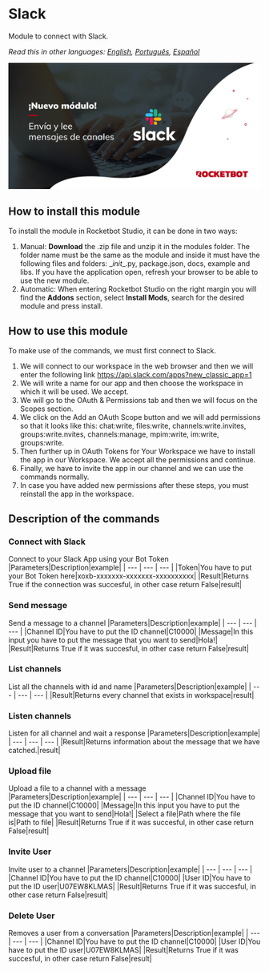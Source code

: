 



# Slack
  
Module to connect with Slack.  

*Read this in other languages: [English](Manual_Slack.md), [Português](Manual_Slack.pr.md), [Español](Manual_Slack.es.md)*
  
![banner](imgs/Banner_Slack.png)
## How to install this module
  
To install the module in Rocketbot Studio, it can be done in two ways:
1. Manual: __Download__ the .zip file and unzip it in the modules folder. The folder name must be the same as the module and inside it must have the following files and folders: \__init__.py, package.json, docs, example and libs. If you have the application open, refresh your browser to be able to use the new module.
2. Automatic: When entering Rocketbot Studio on the right margin you will find the **Addons** section, select **Install Mods**, search for the desired module and press install.  

## How to use this module
  
To make use of the commands, we must first connect to Slack. 
1. We will connect to our workspace in the web browser and then we will enter the following link https://api.slack.com/apps?new_classic_app=1
2. We will write a name for our app and then choose the workspace in which it will be used. We accept.
3. We will go to the OAuth & Permissions tab and then we will focus on the Scopes section.
4. We click on the Add an OAuth Scope button and we will add permissions so that it looks like this: chat:write, files:write, channels:write.invites, groups:write.nvites, channels:manage, mpim:write, im:write, groups:write.
5. Then further up in OAuth Tokens for Your Workspace we have to install the app in our Workspace. We accept all the permissions and continue.
6. Finally, we have to invite the app in our channel and we can use the commands normally.
7. In case you have added new permissions after these steps, you must reinstall the app in the workspace.


## Description of the commands

### Connect with Slack
  
Connect to your Slack App using your Bot Token
|Parameters|Description|example|
| --- | --- | --- |
|Token|You have to put your Bot Token here|xoxb-xxxxxxx-xxxxxxx-xxxxxxxxxx|
|Result|Returns True if the connection was succesful, in other case return False|result|

### Send message
  
Send a message to a channel
|Parameters|Description|example|
| --- | --- | --- |
|Channel ID|You have to put the ID channel|C10000|
|Message|In this input you have to put the message that you want to send|Hola!|
|Result|Returns True if it was succesful, in other case return False|result|

### List channels
  
List all the channels with id and name
|Parameters|Description|example|
| --- | --- | --- |
|Result|Returns every channel that exists in workspace|result|

### Listen channels
  
Listen for all channel and wait a response
|Parameters|Description|example|
| --- | --- | --- |
|Result|Returns information about the message that we have catched.|result|

### Upload file
  
Upload a file to a channel with a message
|Parameters|Description|example|
| --- | --- | --- |
|Channel ID|You have to put the ID channel|C10000|
|Message|In this input you have to put the message that you want to send|Hola!|
|Select a file|Path where the file is|Path to file|
|Result|Returns True if it was succesful, in other case return False|result|

### Invite User
  
Invite user to a channel
|Parameters|Description|example|
| --- | --- | --- |
|Channel ID|You have to put the ID channel|C10000|
|User ID|You have to put the ID user|U07EW8KLMAS|
|Result|Returns True if it was succesful, in other case return False|result|

### Delete User
  
Removes a user from a conversation
|Parameters|Description|example|
| --- | --- | --- |
|Channel ID|You have to put the ID channel|C10000|
|User ID|You have to put the ID user|U07EW8KLMAS|
|Result|Returns True if it was succesful, in other case return False|result|
